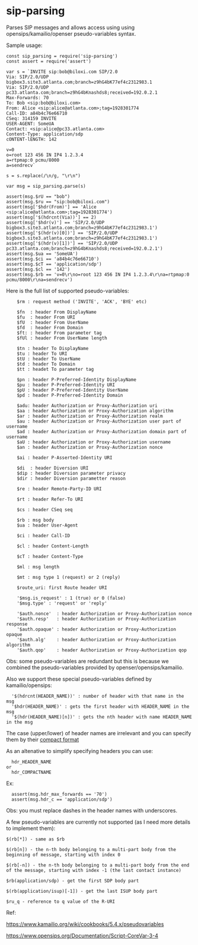 # sip-parsing
Parses SIP messages and allows access using using opensips/kamailio/openser pseudo-variables syntax.

Sample usage:
```
const sip_parsing = require('sip-parsing')
const assert = require('assert')

var s = `INVITE sip:bob@biloxi.com SIP/2.0
Via: SIP/2.0/UDP bigbox3.site3.atlanta.com;branch=z9hG4bK77ef4c2312983.1
Via: SIP/2.0/UDP pc33.atlanta.com;branch=z9hG4bKnashds8;received=192.0.2.1
Max-Forwards: 70
To: Bob <sip:bob@biloxi.com>
From: Alice <sip:alice@atlanta.com>;tag=1928301774
Call-ID: a84b4c76e66710
CSeq: 314159 INVITE
USER-AGENT: SomeUA
Contact: <sip:alice@pc33.atlanta.com>
Content-Type: application/sdp
cONTENT-lENGTH: 142

v=0
o=root 123 456 IN IP4 1.2.3.4
a=rtpmap:0 pcmu/8000
a=sendrecv`

s = s.replace(/\n/g, "\r\n")

var msg = sip_parsing.parse(s)

assert(msg.$rU == "bob")
assert(msg.$ru == "sip:bob@biloxi.com")
assert(msg['$hdr(From)'] == 'Alice <sip:alice@atlanta.com>;tag=1928301774')
assert(msg['$(hdrcnt(Via))'] == 2)
assert(msg['$hdr(v)'] == 'SIP/2.0/UDP bigbox3.site3.atlanta.com;branch=z9hG4bK77ef4c2312983.1')
assert(msg['$(hdr(v)[0])'] == 'SIP/2.0/UDP bigbox3.site3.atlanta.com;branch=z9hG4bK77ef4c2312983.1')
assert(msg['$(hdr(v)[1])'] == 'SIP/2.0/UDP pc33.atlanta.com;branch=z9hG4bKnashds8;received=192.0.2.1')
assert(msg.$ua == 'SomeUA')
assert(msg.$ci == 'a84b4c76e66710')
assert(msg.$cT == 'application/sdp')
assert(msg.$cl == '142')
assert(msg.$rb == 'v=0\r\no=root 123 456 IN IP4 1.2.3.4\r\na=rtpmap:0 pcmu/8000\r\na=sendrecv')

```

Here is the full list of supported pseudo-variables:

```
    $rm : request method ('INVITE', 'ACK', 'BYE' etc)

    $fn  : header From DisplayName
    $fu  : header From URI
    $fU  : header From UserName
    $fd  : header From Domain
    $ft: : header From parameter tag
    $fUl : header From UserName length

    $tn : header To DisplayName
    $tu : header To URI
    $tU : header To UserName
    $td : header To Domain
    $tt : headet To parameter tag

    $pn : header P-Preferred-Identity DisplayName
    $pu : header P-Preferred-Identity URI
    $pU : header P-Preferred-Identity UserName
    $pd : header P-Preferred-Identity Domain

    $adu: header Authorization or Proxy-Authorization uri
    $aa : header Authorization or Proxy-Authorization algorithm
    $ar : header Authorization or Proxy-Authorization realm
    $au : header Authorization or Proxy-Authorization user part of username
    $ad : header Authorization or Proxy-Authorization domain part of username
    $aU : header Authorization or Proxy-Authorization username
    $an : header Authorization or Proxy-Authorization nonce

    $ai : header P-Asserted-Identity URI

    $di  : header Diversion URI
    $dip : header Diversion parameter privacy
    $dir : header Diversion parametter reason

    $re : header Remote-Party-ID URI

    $rt : header Refer-To URI

    $cs : header CSeq seq
    
    $rb : msg body
    $ua : header User-Agent

    $ci : header Call-ID

    $cl : header Content-Length

    $cT : header Content-Type

    $ml : msg length

    $mt : msg type 1 (request) or 2 (reply)

    $route_uri: first Route header URI

    '$msg.is_request' : 1 (true) or 0 (false)
    '$msg.type' : 'request' or 'reply'

    '$auth.nonce'  : header Authorization or Proxy-Authorization nonce
    '$auth.resp'   : header Authorization or Proxy-Authorization response
    '$auth.opaque' : header Authorization or Proxy-Authorization opaque
    '$auth.alg'    : header Authorization or Proxy-Authorization algorithm
    '$auth.qop'    : header Authorization or Proxy-Authorization qop
```

Obs: some pseudo-variables are redundant but this is because we combined the pseudo-variables provided by openser/opensips/kamailio.

Also we support these special pseudo-variables defined by kamailio/opensips:
```
  '$(hdrcnt(HEADER_NAME))' : number of header with that name in the msg
  '$hdr(HEADER_NAME)' : gets the first header with HEADER_NAME in the msg
  '$(hdr(HEADER_NAME)[n])' : gets the nth header with name HEADER_NAME in the msg 
```

The case (upper/lower) of header names are irrelevant and you can specify them by their [compact format](https://github.com/MayamaTakeshi/sip-parsing/blob/master/compact_headers.js)

As an altenative to simplify specifying headers you can use:
```
  hdr_HEADER_NAME
or
  hdr_COMPACTNAME
```
Ex:
```
  assert(msg.hdr_max_forwards == '70')
  assert(msg.hdr_c == 'application/sdp')
```
Obs: you must replace dashes in the header names with underscores.


A few pseudo-variables are currently not supported (as I need more details to implement them):
```
$(rb[*]) - same as $rb

$(rb[n]) - the n-th body belonging to a multi-part body from the beginning of message, starting with index 0

$(rb[-n]) - the n-th body belonging to a multi-part body from the end of the message, starting with index -1 (the last contact instance)

$rb(application/sdp) - get the first SDP body part

$(rb(application/isup)[-1]) - get the last ISUP body part

$ru_q - reference to q value of the R-URI

```

Ref:

https://www.kamailio.org/wiki/cookbooks/5.4.x/pseudovariables

https://www.opensips.org/Documentation/Script-CoreVar-3-4
